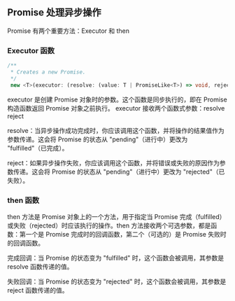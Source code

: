 ## Promise 处理异步操作
Promise 有两个重要方法：Executor 和 then
### Executor 函数

```ts
/**
 * Creates a new Promise.
 */
 new <T>(executor: (resolve: (value: T | PromiseLike<T>) => void, reject: (reason?: any) => void) => void): Promise<T>;
```
executor 是创建 Promise 对象时的参数。这个函数是同步执行的，即在 Promise 构造函数返回 Promise 对象之前执行。
executor 接收两个函数式参数：resolve reject

resolve：当异步操作成功完成时，你应该调用这个函数，并将操作的结果值作为参数传递。这会将 Promise 的状态从 "pending"（进行中）更改为 "fulfilled"（已完成）。

reject：如果异步操作失败，你应该调用这个函数，并将错误或失败的原因作为参数传递。这会将 Promise 的状态从 "pending"（进行中）更改为 "rejected"（已失败）。

### then 函数
then 方法是 Promise 对象上的一个方法，用于指定当 Promise 完成（fulfilled）或失败（rejected）时应该执行的操作。then 方法接收两个可选参数，都是函数：第一个是 Promise 完成时的回调函数，第二个（可选的）是 Promise 失败时的回调函数。

完成回调：当 Promise 的状态变为 "fulfilled" 时，这个函数会被调用，其参数是 resolve 函数传递的值。

失败回调：当 Promise 的状态变为 "rejected" 时，这个函数会被调用，其参数是 reject 函数传递的值。
